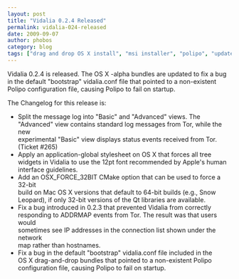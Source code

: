 ```yaml
---
layout: post
title: "Vidalia 0.2.4 Released"
permalink: vidalia-024-released
date: 2009-09-07
author: phobos
category: blog
tags: ["drag and drop OS X install", "msi installer", "polipo", "updated packages", "vidalia releases"]
---
```


Vidalia 0.2.4 is released. The OS X -alpha bundles are updated to fix a bug in the default "bootstrap" vidalia.conf file that pointed to a non-existent Polipo configuration file, causing Polipo to fail on startup.

The Changelog for this release is:

- Split the message log into "Basic" and "Advanced" views. The  
 "Advanced" view contains standard log messages from Tor, while the new  
 experimental "Basic" view displays status events received from Tor.  
 (Ticket #265)
- Apply an application-global stylesheet on OS X that forces all tree  
 widgets in Vidalia to use the 12pt font recommended by Apple's human  
 interface guidelines.
- Add an OSX\_FORCE\_32BIT CMake option that can be used to force a 32-bit  
 build on Mac OS X versions that default to 64-bit builds (e.g., Snow  
 Leopard), if only 32-bit versions of the Qt libraries are available.
- Fix a bug introduced in 0.2.3 that prevented Vidalia from correctly  
 responding to ADDRMAP events from Tor. The result was that users would  
 sometimes see IP addresses in the connection list shown under the network  
 map rather than hostnames.
- Fix a bug in the default "bootstrap" vidalia.conf file included in the  
 OS X drag-and-drop bundles that pointed to a non-existent Polipo  
 configuration file, causing Polipo to fail on startup.

